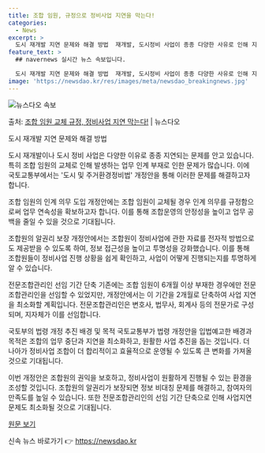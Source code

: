 ```yaml
---
title: 조합 임원, 규정으로 정비사업 지연을 막는다!
categories:
  - News
excerpt: >
  도시 재개발 지연 문제와 해결 방법  재개발, 도시정비 사업이 종종 다양한 사유로 인해 지연되는 문제를 안고…
feature_text: >
  ## navernews 실시간 뉴스 속보입니다.

  도시 재개발 지연 문제와 해결 방법  재개발, 도시정비 사업이 종종 다양한 사유로 인해 지연되는 문제를 안고…
image: 'https://newsdao.kr/res/images/meta/newsdao_breakingnews.jpg'
---
```


![뉴스다오 속보](https://newsdao.kr/res/images/meta/newsdao_breakingnews.jpg)

<p>출처: <a href="https://newsdao.kr/4226" rel="dofollow">조합 임원 교체 규정, 정비사업 지연 막는다!</a> | 뉴스다오</p>

도시 재개발 지연 문제와 해결 방법

도시 재개발이나 도시 정비 사업은 다양한 이유로 종종 지연되는 문제를 안고 있습니다. 특히 조합 임원의 교체로 인해 발생하는 업무 인계 부재로 인한 문제가 많습니다. 이에 국토교통부에서는 '도시 및 주거환경정비법' 개정안을 통해 이러한 문제를 해결하고자 합니다.

조합 임원의 인계 의무 도입
개정안에는 조합 임원이 교체될 경우 인계 의무를 규정함으로써 업무 연속성을 확보하고자 합니다. 이를 통해 조합운영의 안정성을 높이고 업무 공백을 줄일 수 있을 것으로 기대됩니다.

조합원의 알권리 보장
개정안에서는 조합원이 정비사업에 관한 자료를 전자적 방법으로도 제공받을 수 있도록 하여, 정보 접근성을 높이고 투명성을 강화했습니다. 이를 통해 조합원들이 정비사업 진행 상황을 쉽게 확인하고, 사업이 어떻게 진행되는지를 투명하게 알 수 있습니다.

전문조합관리인 선임 기간 단축
기존에는 조합 임원이 6개월 이상 부재한 경우에만 전문조합관리인을 선임할 수 있었지만, 개정안에서는 이 기간을 2개월로 단축하여 사업 지연을 최소화할 계획입니다. 전문조합관리인은 변호사, 법무사, 회계사 등의 전문가로 구성되며, 지자체가 이를 선임합니다.

국토부의 법령 개정 추진 배경 및 목적
국토교통부가 법령 개정안을 입법예고한 배경과 목적은 조합의 업무 중단과 지연을 최소화하고, 원활한 사업 추진을 돕는 것입니다. 더 나아가 정비사업 조합이 더 합리적이고 효율적으로 운영될 수 있도록 큰 변화를 가져올 것으로 기대됩니다.

이번 개정안은 조합원의 권익을 보호하고, 정비사업이 원활하게 진행될 수 있는 환경을 조성할 것입니다. 조합원의 알권리가 보장되면 정보 비대칭 문제를 해결하고, 참여자의 만족도를 높일 수 있습니다. 또한 전문조합관리인의 선임 기간 단축으로 인해 사업지연 문제도 최소화될 것으로 기대됩니다.

[원문 보기](https://newsdao.kr/4226) 

신속 뉴스 바로가기 👉 <a href="https://newsdao.kr" rel="dofollow">https://newsdao.kr</a>


